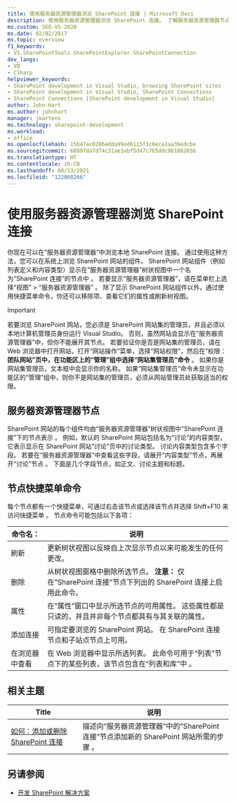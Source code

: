 ```yaml
---
title: 使用服务器资源管理器浏览 SharePoint 连接 | Microsoft Docs
description: 使用服务器资源管理器浏览 SharePoint 连接。 了解服务器资源管理器节点和节点快捷菜单命令。
ms.custom: SEO-VS-2020
ms.date: 02/02/2017
ms.topic: overview
f1_keywords:
- VS.SharePointTools.SharePointExplorer.SharePointConnection
dev_langs:
- VB
- CSharp
helpviewer_keywords:
- SharePoint development in Visual Studio, browsing SharePoint sites
- SharePoint development in Visual Studio, SharePoint Connections
- SharePoint Connections [SharePoint development in Visual Studio]
author: John-Hart
ms.author: johnhart
manager: jmartens
ms.technology: sharepoint-development
ms.workload:
- office
ms.openlocfilehash: 15b47ac8286edda99ed6115f3c6eca1aa36edcbe
ms.sourcegitcommit: 68897da7d74c31ae1ebf5d47c7b5ddc9b108265b
ms.translationtype: HT
ms.contentlocale: zh-CN
ms.lasthandoff: 08/13/2021
ms.locfileid: "122060266"
---
```

# <a name="browse-sharepoint-connections-by-using-server-explorer"></a>使用服务器资源管理器浏览 SharePoint 连接
  你现在可以在“服务器资源管理器”中浏览本地 SharePoint 连接。 通过使用这种方法，您可以在系统上浏览 SharePoint 网站的组件。 SharePoint 网站组件（例如列表定义和内容类型）显示在“服务器资源管理器”树状视图中一个名为“SharePoint 连接”的节点中 。 若要显示“服务器资源管理器”，请在菜单栏上选择“视图” > “服务器资源管理器”  。 除了显示 SharePoint 网站组件以外，通过使用快捷菜单命令，你还可以移除项、查看它们的属性或刷新树视图。

> [!IMPORTANT]
> 若要浏览 SharePoint 网站，您必须是 SharePoint 网站集的管理员，并且必须以本地计算机管理员身份运行 Visual Studio。 否则，虽然网站会显示在“服务器资源管理器”中，但你不能展开其节点。 若要验证你是否是网站集的管理员，请在 Web 浏览器中打开网站，打开“网站操作”菜单，选择“网站权限”，然后在“权限：  **团队网站”页中，在功能区上的“管理”组中选择“网站集管理员”命令**  。 如果你是网站集管理员，文本框中会显示你的名称。 如果“网站集管理员”命令未显示在功能区的“管理”组中，则你不是网站集的管理员，必须从网站管理员处获取适当的权限。

## <a name="server-explorer-nodes"></a>服务器资源管理器节点
 SharePoint 网站的每个组件均由“服务器资源管理器”树状视图中“SharePoint 连接”下的节点表示 。 例如，默认的 SharePoint 网站包括名为“讨论”的内容类型，它表示显示在 SharePoint 网站“讨论”页中的讨论类型。 讨论内容类型包含多个字段。 若要在“服务器资源管理器”中查看这些字段，请展开“内容类型”节点，再展开“讨论”节点  。 下面是几个字段节点，如正文、讨论主题和标题。

## <a name="node-shortcut-menu-commands"></a>节点快捷菜单命令
 每个节点都有一个快捷菜单，可通过右击该节点或选择该节点并选择 Shift+F10 来访问快捷菜单 。 节点命令可能包括以下各项：

|命令名：|说明|
|------------------|-----------------|
|刷新|更新树状视图以反映自上次显示节点以来可能发生的任何更改。|
|删除|从树状视图窗格中删除所选节点。 **注意：** 仅在“SharePoint 连接”节点下列出的 SharePoint 连接上启用此命令。|
|属性|在“属性”窗口中显示所选节点的可用属性。 这些属性都是只读的，并且并非每个节点都具有与其关联的属性。|
|添加连接|可指定要浏览的 SharePoint 网站。 在 SharePoint 连接节点和子站点节点上可用。|
|在浏览器中查看|在 Web 浏览器中显示所选列表。 此命令可用于“列表”节点下的某些列表，该节点包含在“列表和库”中 。|

## <a name="related-topics"></a>相关主题

|Title|说明|
|-----------|-----------------|
|[如何：添加或删除 SharePoint 连接](../sharepoint/how-to-add-or-remove-sharepoint-connections.md)|描述向“服务器资源管理器”中的“SharePoint 连接”节点添加新的 SharePoint 网站所需的步骤 。|

## <a name="see-also"></a>另请参阅
- [开发 SharePoint 解决方案](../sharepoint/developing-sharepoint-solutions.md)
